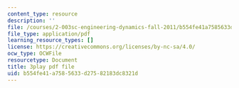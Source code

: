 ```yaml
---
content_type: resource
description: ''
file: /courses/2-003sc-engineering-dynamics-fall-2011/b554fe41a7585633d27582183dc8321d_cecD1w3-SD0.pdf
file_type: application/pdf
learning_resource_types: []
license: https://creativecommons.org/licenses/by-nc-sa/4.0/
ocw_type: OCWFile
resourcetype: Document
title: 3play pdf file
uid: b554fe41-a758-5633-d275-82183dc8321d
---
```

